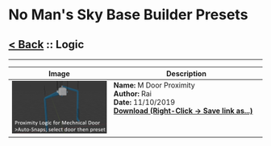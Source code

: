 # No Man's Sky Base Builder Presets  

## [< Back](https://charliebanks.github.io/nms-base-builder-presets/) :: Logic

___


<table cellpadding="10">
<thead>
    <tr>
        <th>Image</th>
        <th>Description</th>
    </tr>
</thead>
<tbody>
    <tr>
            <td width="40%"><img src="https://raw.githubusercontent.com/charliebanks/nms-base-builder-presets/master/images/Logic/Rai_MDoorProximity.jpg"></td>
            <td valign="top" width="60%"><b>Name:</b> M Door Proximity <br /> <b>Author:</b> Rai <br /><b>Date:</b> 11/10/2019 <br /> <b><a href="https://raw.githubusercontent.com/charliebanks/nms-base-builder-presets/master/Logic/Rai_MDoorProximity.json">Download (Right-Click -> Save link as...)</a></b></td>
        </tr>
</tbody>
</table>
    